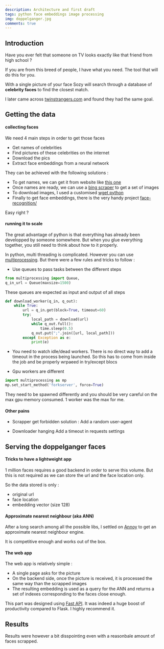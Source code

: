 ```yaml
---
description: Architecture and first draft
tags: python face embeddings image processing
img: doppelganger.jpg
comments: true
---
```


## Introduction

Have you ever felt that someone on TV looks exactly like that friend from high school ? 

If you are from this breed of people, I have what you need. The tool that will do this for you.

With a single picture of your face Sozy will search through a database of **celebrity faces** to find the closest match.

I later came across [twinstrangers.com](twinstrangers.com) and found they had the same goal.


## Getting the data

#### collecting faces 

We need 4 main steps in order to get those faces

- Get names of celebrities
- Find pictures of these celebrities on the internet
- Download the pics 
- Extract face embeddings from a neural network


They can be achieved with the following solutions : 
- To get names, we can get it from website like [this one](https://www.ahlanlive.com/star-stories/celebrities/a-z)
- Once names are ready, we can use a [bing scraper](https://pypi.org/project/bingscraper/) to get a set of images 
- To download images, I used a customised [wget python](https://pypi.org/project/wget/)
- Finally to get face embeddings, there is the very handy project [face-recognition/](https://pypi.org/project/face-recognition/)


Easy right ?


#### running it to scale

The great advantage of python is that everything has already been developped by someone somewhere. But when you glue everything together, you still need to think about how to it properly.

In python, multi threading is complicated. However you can use [multiprocessing](https://docs.python.org/fr/3/library/multiprocessing.html). But there were a few rules and tricks to follow :


- Use queues to pass tasks between the different steps
```python
from multiprocessing import Queue,
q_in_url = Queue(maxsize=1500)
```
These queues are expected as input and output of all steps 
```python
def download_worker(q_in, q_out):
    while True:
        url = q_in.get(block=True, timeout=60)
        try:
            local_path = download(url)
            while q_out.full():
                time.sleep(0.5)
            q_out.put(";".join([url, local_path]))
        except Exception as e:
            print(e)
```

- You need to watch idle/dead workers. 
There is no direct way to add a timeout in the process being launched. So this has to come from inside the job and be properly wrpaeed in try/except blocs


- Gpu workers are different
```python
import multiprocessing as mp
mp.set_start_method('forkserver', force=True)
```
They need to be spawned differently and you should be very careful on the max gpu memory consumed. 1 worker was the max for me.


#### Other pains 

- Scrapper get forbidden
solution : Add a random user-agent

- Downloader hanging
Add a timeout in requests settings


## Serving the doppelganger faces

#### Tricks to have a lightweight app

1 million faces requires a good backend in order to serve this volume. But this is not required as we can store the url and the face location only.

So the data stored is only : 
- original url
- face location
- embedding vector (size 128)


#### Approximate nearest neighbour (aka ANN)

After a long search among all the possible libs, I settled on [Annoy](https://github.com/spotify/annoy) to get an approximate nearest neighbour engine.

It is competitive enough and works out of the box.


#### The web app

The web app is relatively simple : 
- A single page asks for the picture
- On the backend side, once the picture is received, it is processed the same way than the scrapped images
- The resulting embedding is used as a query for the ANN and returns a set of indexes corresponding to the faces close enough.

This part was designed using [Fast API](https://fastapi.tiangolo.com). It was indeed a huge boost of productivity compared to Flask. I highly recommend it.


## Results

Results were however a bit disspointing even with a reasonbale amount of faces scrapped.


